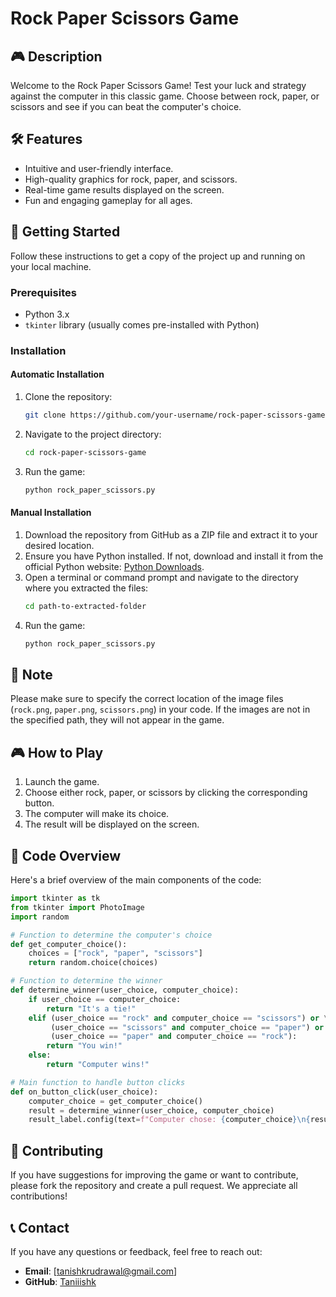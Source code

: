 # Rock Paper Scissors Game



## 🎮 Description
Welcome to the Rock Paper Scissors Game! Test your luck and strategy against the computer in this classic game. Choose between rock, paper, or scissors and see if you can beat the computer's choice.

## 🛠️ Features
- Intuitive and user-friendly interface.
- High-quality graphics for rock, paper, and scissors.
- Real-time game results displayed on the screen.
- Fun and engaging gameplay for all ages.

## 🚀 Getting Started
Follow these instructions to get a copy of the project up and running on your local machine.

### Prerequisites
- Python 3.x
- `tkinter` library (usually comes pre-installed with Python)

### Installation

#### Automatic Installation
1. Clone the repository:
    ```bash
    git clone https://github.com/your-username/rock-paper-scissors-game.git
    ```
2. Navigate to the project directory:
    ```bash
    cd rock-paper-scissors-game
    ```
3. Run the game:
    ```bash
    python rock_paper_scissors.py
    ```

#### Manual Installation
1. Download the repository from GitHub as a ZIP file and extract it to your desired location.
2. Ensure you have Python installed. If not, download and install it from the official Python website: [Python Downloads](https://www.python.org/downloads/).
3. Open a terminal or command prompt and navigate to the directory where you extracted the files:
    ```bash
    cd path-to-extracted-folder
    ```
4. Run the game:
    ```bash
    python rock_paper_scissors.py
    ```

## 🔄 Note
Please make sure to specify the correct location of the image files (`rock.png`, `paper.png`, `scissors.png`) in your code. If the images are not in the specified path, they will not appear in the game.

## 🎮 How to Play
1. Launch the game.
2. Choose either rock, paper, or scissors by clicking the corresponding button.
3. The computer will make its choice.
4. The result will be displayed on the screen.


## 🤖 Code Overview
Here's a brief overview of the main components of the code:

```python
import tkinter as tk
from tkinter import PhotoImage
import random

# Function to determine the computer's choice
def get_computer_choice():
    choices = ["rock", "paper", "scissors"]
    return random.choice(choices)

# Function to determine the winner
def determine_winner(user_choice, computer_choice):
    if user_choice == computer_choice:
        return "It's a tie!"
    elif (user_choice == "rock" and computer_choice == "scissors") or \
         (user_choice == "scissors" and computer_choice == "paper") or \
         (user_choice == "paper" and computer_choice == "rock"):
        return "You win!"
    else:
        return "Computer wins!"

# Main function to handle button clicks
def on_button_click(user_choice):
    computer_choice = get_computer_choice()
    result = determine_winner(user_choice, computer_choice)
    result_label.config(text=f"Computer chose: {computer_choice}\n{result}")
```
## 🤝 Contributing
If you have suggestions for improving the game or want to contribute, please fork the repository and create a pull request. We appreciate all contributions!

## 📞 Contact
If you have any questions or feedback, feel free to reach out:

- **Email**: [tanishkrudrawal@gmail.com]
- **GitHub**: [Taniiishk](https://github.com/Taniiishk)



